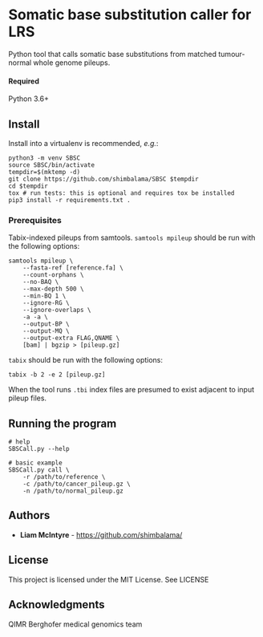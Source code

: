 # Somatic base substitution caller for LRS

Python tool that calls somatic base substitutions from matched tumour-normal whole genome pileups.

#### Required

Python 3.6+

## Install

Install into a virtualenv is recommended, _e.g._:

    python3 -m venv SBSC
    source SBSC/bin/activate
    tempdir=$(mktemp -d)
    git clone https://github.com/shimbalama/SBSC $tempdir
    cd $tempdir
    tox # run tests: this is optional and requires tox be installed
    pip3 install -r requirements.txt .

### Prerequisites

Tabix-indexed pileups from samtools. `samtools mpileup` should be run with the following options:

    samtools mpileup \
        --fasta-ref [reference.fa] \
        --count-orphans \
        --no-BAQ \
        --max-depth 500 \
        --min-BQ 1 \
        --ignore-RG \
        --ignore-overlaps \
        -a -a \
        --output-BP \
        --output-MQ \
        --output-extra FLAG,QNAME \
        [bam] | bgzip > [pileup.gz]

`tabix` should be run with the following options:

    tabix -b 2 -e 2 [pileup.gz]

When the tool runs `.tbi` index files are presumed to exist adjacent to input pileup files.

## Running the program

    # help
    SBSCall.py --help

    # basic example
    SBSCall.py call \
        -r /path/to/reference \
        -c /path/to/cancer_pileup.gz \
        -n /path/to/normal_pileup.gz 

## Authors

* **Liam McIntyre** - https://github.com/shimbalama/

## License

This project is licensed under the MIT License. See LICENSE

## Acknowledgments

QIMR Berghofer medical genomics team
